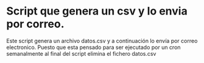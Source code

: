 # Script que genera un csv y lo envia por correo.
Este script genera un archivo datos.csv y a continuación lo envía por correo electronico.
Puesto que esta pensado para ser ejecutado por un cron semanalmente al final del script elimina el fichero datos.csv
